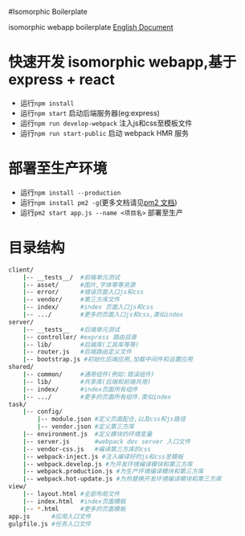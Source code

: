 #Isomorphic Boilerplate

isomorphic webapp boilerplate [English Document](./README.md)

快速开发 isomorphic webapp,基于express + react
===
- 运行`npm install`
- 运行`npm start` 启动后端服务器(eg:express)
- 运行`npm run develop-webpack` 注入js和css至模板文件
- 运行`npm run start-public` 启动 webpack HMR 服务

部署至生产环境
===
- 运行`npm install --production`
- 运行`npm install pm2 -g`(更多文档请见[pm2 文档](https://github.com/Unitech/PM2))
- 运行`pm2 start app.js --name <项目名>` 部署至生产

目录结构
===

```sh
client/
    |-- __tests__/  #前端单元测试
    |-- asset/      #图片,字体等等资源
    |-- error/      #错误页面入口js和css
    |-- vendor/     #第三方库文件
    |-- index/      #index 页面入口js和css
    |-- .../        #更多的页面入口js和css,类似index
server/
    |-- __tests__   #后端单元测试
    |-- controller/ #express 路由目录
    |-- lib/        #后端库(工具库等等)
    |-- router.js   #后端路由定义文件
    |-- bootstrap.js #初始化后端应用,加载中间件和设置应用
shared/
    |-- common/     #通用组件(例如:错误组件)
    |-- lib/        #共享库(后端和前端共用)
    |-- index/      #index页面所有组件
    |-- .../        #更多的页面所有组件.类似index
task/
    |-- config/
        |-- module.json #定义页面配合,以及css和js路径
        |-- vendor.json #定义第三方库
    |-- environment.js  #定义模块的环境变量
    |-- server.js       #webpack dev server 入口文件
    |-- vendor-css.js   #编译第三方库的css
    |-- webpack-inject.js #注入编译好的js和css至模板
    |-- webpack.develop.js #为开发环境编译模块和第三方库
    |-- webpack.production.js #为生产环境编译模块和第三方库
    |-- webpack.hot-update.js #为热替换开发环境编译模块和第三方库
view/
    |-- layout.html #全部布局文件
    |-- index.html  #index页面模板
    |-- *.html      #更多的页面模板
app.js      #应用入口文件
gulpfile.js #任务入口文件
```